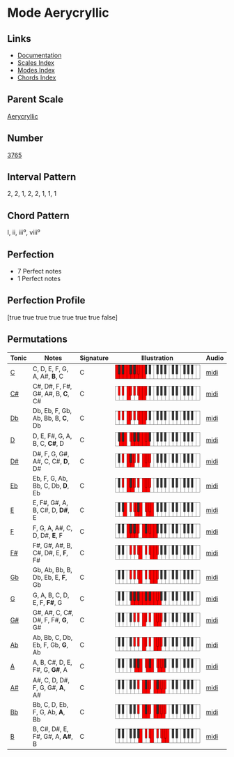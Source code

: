 # Mode Aerycryllic

## Links

- [Documentation](README.md)
- [Scales Index](Scales.md)
- [Modes Index](Modes.md)
- [Chords Index](Chords.md)

## Parent Scale

[Aerycryllic](ScaleAerycryllic.md)

## Number

[3765](https://ianring.com/musictheory/scales/3765)

## Interval Pattern

2, 2, 1, 2, 2, 1, 1, 1

## Chord Pattern

I, ii, iii⁰, viii⁰

## Perfection

- 7 Perfect notes
- 1 Perfect notes

## Perfection Profile

[true true true true true true true false]

## Permutations

| Tonic | Notes | Signature | Illustration | Audio |
|-------|-------|-----------|--------------|-------|
| [C](ModeCNaturalAerycryllic.md) | C, D, E, F, G, A, A#, **B**, C | C | ![CNaturalAerycryllic](ModeCNaturalAerycryllic.png) | [midi](https://github.com/edipermadi/music/blob/main/docs/ModeCNaturalAerycryllic.mid?raw=true) |
| [C#](ModeCSharpAerycryllic.md) | C#, D#, F, F#, G#, A#, B, **C**, C# | C | ![CSharpAerycryllic](ModeCSharpAerycryllic.png) | [midi](https://github.com/edipermadi/music/blob/main/docs/ModeCSharpAerycryllic.mid?raw=true) |
| [Db](ModeDFlatAerycryllic.md) | Db, Eb, F, Gb, Ab, Bb, B, **C**, Db | C | ![DFlatAerycryllic](ModeDFlatAerycryllic.png) | [midi](https://github.com/edipermadi/music/blob/main/docs/ModeDFlatAerycryllic.mid?raw=true) |
| [D](ModeDNaturalAerycryllic.md) | D, E, F#, G, A, B, C, **C#**, D | C | ![DNaturalAerycryllic](ModeDNaturalAerycryllic.png) | [midi](https://github.com/edipermadi/music/blob/main/docs/ModeDNaturalAerycryllic.mid?raw=true) |
| [D#](ModeDSharpAerycryllic.md) | D#, F, G, G#, A#, C, C#, **D**, D# | C | ![DSharpAerycryllic](ModeDSharpAerycryllic.png) | [midi](https://github.com/edipermadi/music/blob/main/docs/ModeDSharpAerycryllic.mid?raw=true) |
| [Eb](ModeEFlatAerycryllic.md) | Eb, F, G, Ab, Bb, C, Db, **D**, Eb | C | ![EFlatAerycryllic](ModeEFlatAerycryllic.png) | [midi](https://github.com/edipermadi/music/blob/main/docs/ModeEFlatAerycryllic.mid?raw=true) |
| [E](ModeENaturalAerycryllic.md) | E, F#, G#, A, B, C#, D, **D#**, E | C | ![ENaturalAerycryllic](ModeENaturalAerycryllic.png) | [midi](https://github.com/edipermadi/music/blob/main/docs/ModeENaturalAerycryllic.mid?raw=true) |
| [F](ModeFNaturalAerycryllic.md) | F, G, A, A#, C, D, D#, **E**, F | C | ![FNaturalAerycryllic](ModeFNaturalAerycryllic.png) | [midi](https://github.com/edipermadi/music/blob/main/docs/ModeFNaturalAerycryllic.mid?raw=true) |
| [F#](ModeFSharpAerycryllic.md) | F#, G#, A#, B, C#, D#, E, **F**, F# | C | ![FSharpAerycryllic](ModeFSharpAerycryllic.png) | [midi](https://github.com/edipermadi/music/blob/main/docs/ModeFSharpAerycryllic.mid?raw=true) |
| [Gb](ModeGFlatAerycryllic.md) | Gb, Ab, Bb, B, Db, Eb, E, **F**, Gb | C | ![GFlatAerycryllic](ModeGFlatAerycryllic.png) | [midi](https://github.com/edipermadi/music/blob/main/docs/ModeGFlatAerycryllic.mid?raw=true) |
| [G](ModeGNaturalAerycryllic.md) | G, A, B, C, D, E, F, **F#**, G | C | ![GNaturalAerycryllic](ModeGNaturalAerycryllic.png) | [midi](https://github.com/edipermadi/music/blob/main/docs/ModeGNaturalAerycryllic.mid?raw=true) |
| [G#](ModeGSharpAerycryllic.md) | G#, A#, C, C#, D#, F, F#, **G**, G# | C | ![GSharpAerycryllic](ModeGSharpAerycryllic.png) | [midi](https://github.com/edipermadi/music/blob/main/docs/ModeGSharpAerycryllic.mid?raw=true) |
| [Ab](ModeAFlatAerycryllic.md) | Ab, Bb, C, Db, Eb, F, Gb, **G**, Ab | C | ![AFlatAerycryllic](ModeAFlatAerycryllic.png) | [midi](https://github.com/edipermadi/music/blob/main/docs/ModeAFlatAerycryllic.mid?raw=true) |
| [A](ModeANaturalAerycryllic.md) | A, B, C#, D, E, F#, G, **G#**, A | C | ![ANaturalAerycryllic](ModeANaturalAerycryllic.png) | [midi](https://github.com/edipermadi/music/blob/main/docs/ModeANaturalAerycryllic.mid?raw=true) |
| [A#](ModeASharpAerycryllic.md) | A#, C, D, D#, F, G, G#, **A**, A# | C | ![ASharpAerycryllic](ModeASharpAerycryllic.png) | [midi](https://github.com/edipermadi/music/blob/main/docs/ModeASharpAerycryllic.mid?raw=true) |
| [Bb](ModeBFlatAerycryllic.md) | Bb, C, D, Eb, F, G, Ab, **A**, Bb | C | ![BFlatAerycryllic](ModeBFlatAerycryllic.png) | [midi](https://github.com/edipermadi/music/blob/main/docs/ModeBFlatAerycryllic.mid?raw=true) |
| [B](ModeBNaturalAerycryllic.md) | B, C#, D#, E, F#, G#, A, **A#**, B | C | ![BNaturalAerycryllic](ModeBNaturalAerycryllic.png) | [midi](https://github.com/edipermadi/music/blob/main/docs/ModeBNaturalAerycryllic.mid?raw=true) |
